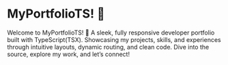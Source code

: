 # MyPortfolioTS! 🚀
Welcome to MyPortfolioTS! 🚀 A sleek, fully responsive developer portfolio built with TypeScript(TSX). Showcasing my projects, skills, and experiences through intuitive layouts, dynamic routing, and clean code. Dive into the source, explore my work, and let’s connect!
